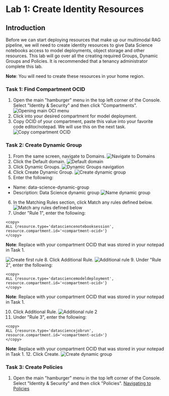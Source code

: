 # Lab 1: Create Identity Resources

## Introduction

Before we can start deploying resources that make up our multimodal RAG pipeline, we will need to create identity resources to give Data Science notebooks access to model deployments, object storage and other resources. This lab will go over all the creating required Groups, Dynamic Groups and Policies. It is recommended that a tenancy administrator complete this lab.

**Note**: You will need to create these resources in your home region.

### Task 1: Find Compartment OCID

1. Open the main "hamburger" menu in the top left corner of the Console. Select "Identity & Security" and then click "Compartments".
![Opening main OCI menu](images/)
2. Click into your desired compartment for model deployment.
3. Copy OCID of your compartment, paste this value into your favorite code editor/notepad. We will use this on the next task.
![Copy compartment OCID](images/)

### Task 2: Create Dynamic Group
1. From the same screen, navigate to Domains.
![Navigate to Domains](images/)
2. Click the Default domain.
![Default domain](images/)
3. Click Dynamic Groups.
![Dynamic Groups navigation](images/)
4. Click Create Dynamic Group.
![Create dynamic group](images/)
5. Enter the following:
- Name: data-science-dynamic-group
- Description: Data Science dynamic group
![Name dynamic group](images/)
6. In the Matching Rules section, click Match any rules defined below.
![Match any rules defined below](images/)
7. Under "Rule 1", enter the following:
```
<copy>
ALL {resource.type='datasciencenotebooksession', resource.compartment.id='<compartment-ocid>'}
</copy>
```

**Note**: Replace **<compartment-ocid>** with your compartment OCID that was stored in your notepad in Task 1.

![Create first rule](images/)
8. Click Additional Rule.
![Additional rule](images/)
9. Under "Rule 2", enter the following:
```
<copy>
ALL {resource.type='datasciencemodeldeployment', resource.compartment.id='<compartment-ocid>'}
</copy>
```

**Note**: Replace **<compartment-ocid>** with your compartment OCID that was stored in your notepad in Task 1.

10. Click Additional Rule.
![Additional rule 2](images/)
11. Under "Rule 3", enter the following:
```
<copy>
ALL {resource.type='datasciencejobrun', resource.compartment.id='<compartment-ocid>'}
</copy>
```

**Note**: Replace **<compartment-ocid>** with your compartment OCID that was stored in your notepad in Task 1.
12. Click Create.
![Create dynamic group](images/)

### Task 3: Create Policies
1. Open the main "hamburger" menu in the top left corner of the Console. Select "Identity & Security" and then click "Policies".
[Navigating to Policies](images/)
